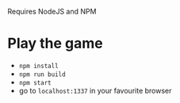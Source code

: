 Requires NodeJS and NPM

# Play the game
- ```npm install```
- ```npm run build```
- ```npm start```
- go to ```localhost:1337``` in your favourite browser